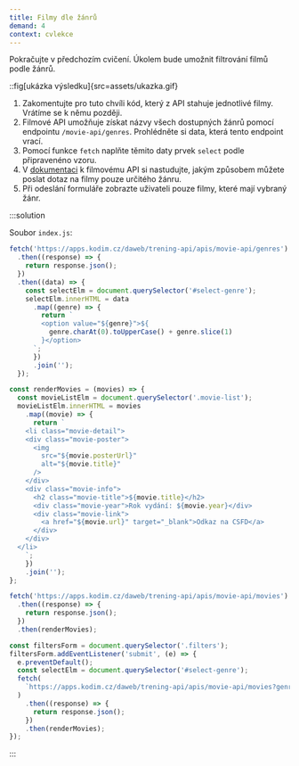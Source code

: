 ```yaml
---
title: Filmy dle žánrů
demand: 4
context: cvlekce
---
```


Pokračujte v předchozím cvičení. Úkolem bude umožnit filtrování filmů podle žánrů.

::fig[ukázka výsledku]{src=assets/ukazka.gif}

1. Zakomentujte pro tuto chvíli kód, který z API stahuje jednotlivé filmy. Vrátíme se k němu později.
1. Filmové API umožňuje získat názvy všech dostupných žánrů pomocí endpointu `/movie-api/genres`. Prohlédněte si data, která tento endpoint vrací.
1. Pomocí funkce `fetch` naplňte těmito daty prvek `select` podle připravenéno vzoru.
1. V [dokumentaci](https://apps.kodim.cz/daweb/trening-api/docs/filmove-api#seznam-film%C5%AF-get) k filmovému API si nastudujte, jakým způsobem můžete poslat dotaz na filmy pouze určitého žánru.
1. Při odeslání formuláře zobrazte uživateli pouze filmy, které mají vybraný žánr.

:::solution

Soubor `index.js`:

```js
fetch('https://apps.kodim.cz/daweb/trening-api/apis/movie-api/genres')
  .then((response) => {
    return response.json();
  })
  .then((data) => {
    const selectElm = document.querySelector('#select-genre');
    selectElm.innerHTML = data
      .map((genre) => {
        return `
        <option value="${genre}">${
          genre.charAt(0).toUpperCase() + genre.slice(1)
        }</option>
      `;
      })
      .join('');
  });

const renderMovies = (movies) => {
  const movieListElm = document.querySelector('.movie-list');
  movieListElm.innerHTML = movies
    .map((movie) => {
      return `
    <li class="movie-detail">
    <div class="movie-poster">
      <img
        src="${movie.posterUrl}"
        alt="${movie.title}"
      />
    </div>
    <div class="movie-info">
      <h2 class="movie-title">${movie.title}</h2>
      <div class="movie-year">Rok vydání: ${movie.year}</div>
      <div class="movie-link">
        <a href="${movie.url}" target="_blank">Odkaz na CSFD</a>
      </div>
    </div>
  </li>
    `;
    })
    .join('');
};

fetch('https://apps.kodim.cz/daweb/trening-api/apis/movie-api/movies')
  .then((response) => {
    return response.json();
  })
  .then(renderMovies);

const filtersForm = document.querySelector('.filters');
filtersForm.addEventListener('submit', (e) => {
  e.preventDefault();
  const selectElm = document.querySelector('#select-genre');
  fetch(
    `https://apps.kodim.cz/daweb/trening-api/apis/movie-api/movies?genre=${selectElm.value}`
  )
    .then((response) => {
      return response.json();
    })
    .then(renderMovies);
});
```

:::
